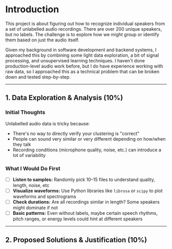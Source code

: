 # Introduction

This project is about figuring out how to recognize individual speakers from a set of unlabelled audio recordings. There are over 200 unique speakers, but no labels. The challenge is to explore how we might group or identify them based on just the audio itself.

Given my background in software development and backend systems, I approached this by combining some light data exploration, a bit of signal processing, and unsupervised learning techniques. I haven't done production-level audio work before, but I do have experience working with raw data, so I approached this as a technical problem that can be broken down and tested step-by-step.

---

## 1. Data Exploration & Analysis (10%)
### Initial Thoughts
Unlabelled audio data is tricky because:
- There's no way to directly verify your clustering is "correct"
- People can sound very similar or very different depending on how/when they talk
- Recording conditions (microphone quality, noise, etc.) can introduce a lot of variability

### What I Would Do First
- [ ] **Listen to samples:** Randomly pick 10–15 files to understand quality, length, noise, etc
- [ ] **Visualize waveforms:** Use Python libraries like `librosa` or `scipy` to plot waveforms and spectrograms
- [ ] **Check durations:** Are all recordings similar in length? Some speakers might dominate if not
- [ ] **Basic patterns:** Even without labels, maybe certain speech rhythms, pitch ranges, or energy levels could hint at different speakers

---

## 2. Proposed Solutions & Justification (10%)
